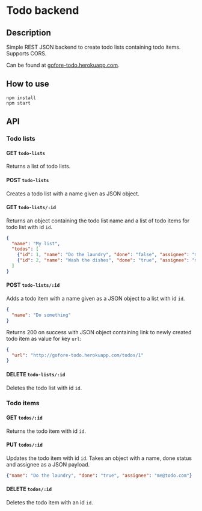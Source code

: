 # Todo backend

## Description
Simple REST JSON backend to create todo lists containing todo items. Supports CORS.

Can be found at [gofore-todo.herokuapp.com](http://gofore-todo.herokuapp.com/).

## How to use
```shell
npm install
npm start
```

## API

### Todo lists
#### GET `todo-lists`
Returns a list of todo lists.

#### POST `todo-lists`
Creates a todo list with a name given as JSON object.

#### GET `todo-lists/:id`
Returns an object containing the todo list name and a list of todo items for todo list with id `id`.

```json
{
  "name": "My list",
  "todos": [
    {"id": 1, "name": "Do the laundry", "done": "false", "assignee": "me@todo.com"},
    {"id": 2, "name": "Wash the dishes", "done": "true", "assignee": "me@todo.com"}
  ]
}
```

#### POST `todo-lists/:id`
Adds a todo item with a name given as a JSON object to a list with id `id`.
```json
{
  "name": "Do something"
}
```
Returns 200 on success with JSON object containing link to newly created todo item as value for key `url`:

```json
{
  "url": "http://gofore-todo.herokuapp.com/todos/1"
}
```

#### DELETE `todo-lists/:id`
Deletes the todo list with id `id`.

### Todo items
#### GET `todos/:id`
Returns the todo item with id `id`.

#### PUT `todos/:id`
Updates the todo item with id `id`. Takes an object with a name, done status and assignee as a JSON payload.

```json
{"name": "Do the laundry", "done": "true", "assignee": "me@todo.com"}
```

#### DELETE `todos/:id`
Deletes the todo item with an id `id`.
